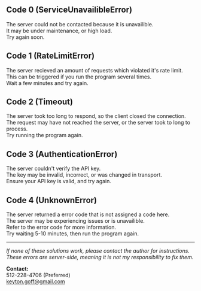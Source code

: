 ## Code 0 (ServiceUnavailibleError)
The server could not be contacted because it is unavailible.<br/>
It may be under maintenance, or high load.<br/>
Try again soon.<br/>

## Code 1 (RateLimitError)
The server recieved an amount of requests which violated it's rate limit.<br/>
This can be triggered if you run the program several times.<br/>
Wait a few minutes and try again.<br/>

## Code 2 (Timeout)
The server took too long to respond, so the client closed the connection.<br/>
The request may have not reached the server, or the server took to long to process.<br/>
Try running the program again.<br/>

## Code 3 (AuthenticationError)
The server couldn't verify the API key.<br/>
The key may be invalid, incorrect, or was changed in transport.<br/>
Ensure your API key is valid, and try again.<br/>

## Code 4 (UnknownError)
The server returned a error code that is not assigned a code here.<br/>
The server may be experiencing issues or is unavailible.<br/>
Refer to the error code for more information.<br/>
Try waiting 5-10 minutes, then run the program again.<br/>

<hr/>

*If none of these solutions work, please contact the author for instructions.* <br/>
*These errors are server-side, meaning it is not my responsibility to fix them.* <br/>

**Contact:**<br/>
512-228-4706 (Preferred) <br/>
keyton.goff@gmail.com
